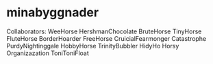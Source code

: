 # minabyggnader

Collaborators: 
	WeeHorse
	HershmanChocolate
	BruteHorse
	TinyHorse
	FluteHorse
	BorderHoarder
	FreeHorse
	CruicialFearmonger
	Catastrophe
	PurdyNightinggale
	HobbyHorse
	TrinityBubbler
	HidyHo
	Horsy
	Organizazation
	ToniToniFloat
